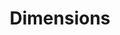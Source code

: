 ---
bigquery: https://console.cloud.google.com/bigquery?p=covid-19-dimensions-ai&page=table&d=data&t=publications
contributors: Digital Science, https://www.digital-science.com/
cost: Free for personal, non-commercial use.
description: Dimensions contains more than 100 million publications, ranging from
  articles published in scholarly journals, books and book chapters, to preprints
  and conference proceedings. All publications are contextualized with linked data
  sets, funding, publications, patents, clinical trials, and policy documents. You
  can also view associated categories, funders, institutions, and researcher profiles.
documentation: https://docs.dimensions.ai/bigquery/index.html
last_edit: 04/10/2022, 06:54:10
location: https://www.dimensions.ai/products/free/
maintained_by: Digital Science, https://www.digital-science.com/
schema_fields:
- funding_cad
- clinical_trial_ids
- filing_year
- category_hra
- phase
- proceedings_title
- links
- category_hrcs_rac
- current_assignee_orgs
- date_normal
- original_assignee_orgs
- citations_count
- assignee_orgs
- established
- open_access_categories
- pmid
- assignee_countries
- category_icrp_ct
- eisbn
- linkout
- family_count
- journal_lists
- license
- book_series_title
- funding_eur
- current_assignee_countries
- email_address
- funder_orgs
- date_print
- mesh_headings
- gender
- registry
- mesh_terms
- repository_id
- original_abstract
- original_assignee
- priority_date
- relationships
- ipcr
- source_id
- research_org_city_names
- funding_amount
- funder_org_cities
- cited_by_ids
- publisher
- end_year
- research_orgs
- abstract
- doi
- application_number
- funder_org_countries
- metrics
- open_access_categories_v2
- funding_currency
- status
- acknowledgements
- citation_string
- id
- cpc
- altmetrics
- funding_jpy
- publication_date
- subtitles
- current_assignee
- research_org_cities
- kind
- priority_year
- categories
- research_org_state_codes
- filing_status
- category_for
- original_title
- funder_org_acronyms
- date
- end_date
- created_date
- category_uoa
- pmcid
- resulting_publication_doi
- isbn
- embargo_date
- funding_nzd
- date_modified
- category_bra
- funding_details
- patent_ids
- acronyms
- types
- date_online
- repository_name
- arxiv_id
- research_org_state_names
- funding_chf
- funding_gbp
- foa_number
- category_rcdc
- grant_number
- researcher_ids
- reference_ids
- editors
- pages
- associated_publication_arxiv_id
- journal
- research_org_countries
- publication_year
- wikipedia_url
- type
- interventions
- associated_publication_pmid
- title
- supporting_grant_ids
- funder_org_state_codes
- family_members_ids
- category_hrcs_hc
- date_imported_gbq
- associated_publication_doi
- expiration_year
- citations
- language
- parent_id
- category_sdg
- funding_usd
- authors
- original_assignee_countries
- conditions
- volume
- investigators
- address
- granted_year
- funding_cny
- category_icrp_cso
- associated_publication_id
- year
- conference
- research_org_country_names
- name
- start_year
- expiration_date
- date_inserted
- legal_events
- active_years
- repository_url
- aliases
- labels
- external_ids
- start_date
- funder_countries
- description
- legal_status
- issue
- associated_grant_ids
- acronym
- organisation_details
- jurisdiction
- filing_date
- brief_title
- concepts
- resulting_publication_ids
- family_id
- funding_aud
- book_title
- inventor_names
- granted_date
- funder_org
- publication_ids
shortname: dimensions
tags:
- scholarly literature
- patents
- funding
- clinical trials
- academic profiles
terms_of_use: 'Use of both the Dimensions COVID-19 dataset and full Dimensions dataset
  are subject to the Dimensions Terms of use: https://www.dimensions.ai/policies-terms-legal '
title: Dimensions
uuid: dcff88bd-fe6b-4fdb-8159-809bf9d7bc1c
---
